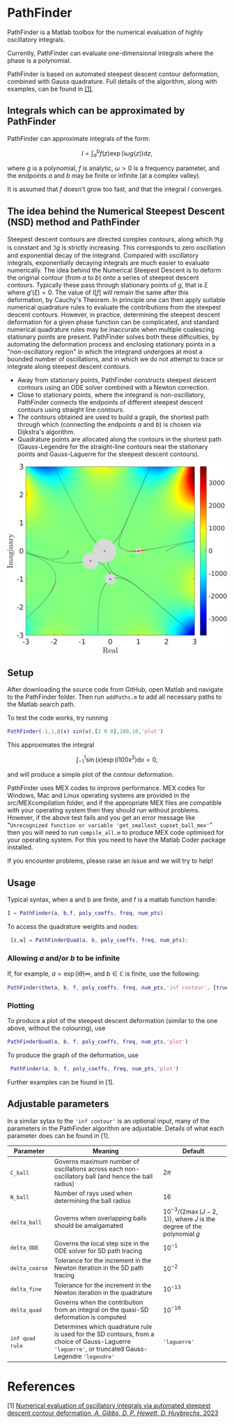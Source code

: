 # PathFinder

PathFinder is a Matlab toolbox for the numerical evaluation of highly oscillatory integrals.

Currently, PathFinder can evaluate one-dimensional integrals where the phase is a polynomial.

PathFinder is based on automated steepest descent contour deformation, combined with Gauss quadrature. Full details of the algorithm, along with examples, can be found in [[1]](#references).

## Integrals which can be approximated by PathFinder

PathFinder can approximate integrals of the form:

$$
I = \int_{a}^b f(z)\exp(\mathrm{i}\omega g(z)) \mathrm{d}z,
$$

where $g$ is a polynomial, $f$ is analytic, $\omega>0$ is a frequency parameter, and the endpoints $a$ and $b$ may be finite or infinite (at a complex valley).

It is assumed that $f$ doesn't grow too fast, and that the integral $I$ converges.

## The idea behind the Numerical Steepest Descent (NSD) method and PathFinder

Steepest descent contours are directed complex contours, along which $\Re g$ is constant and $\Im g$ is strictly increasing. This corresponds to zero oscillation and exponential decay of the integrand. Compared with oscillatory integrals, exponentially decaying integrals are much easier to evaluate numerically. The idea behind the Numerical Steepest Descent is to deform the original contour (from $a$ to $b$) onto a series of steepest descent contours. Typically these pass through stationary points of $g$, that is $\xi$ where $g'(\xi)=0$. The value of $I[f]$ will remain the same after this deformation, by Cauchy's Theorem. In principle one can then apply suitable numerical quadrature rules to evaluate the contributions from the steepest descent contours. However, in practice, determining the steepest descent deformation for a given phase function can be complicated, and standard numerical quadrature rules may be inaccurate when multiple coalescing stationary points are present. PathFinder solves both these difficulties, by automating the deformation process and enclosing stationary points in a "non-oscillatory region" in which the integrand undergoes at most a bounded number of oscillations, and in which we do not attempt to trace or integrate along steepest descent contours. 

* Away from stationary points, PathFinder constructs steepest descent contours using an ODE solver combined with a Newton correction.
* Close to stationary points, where the integrand is non-oscillatory, PathFinder connects the endpoints of different steepest descent contours using straight line contours.
* The contours obtained are used to build a graph, the shortest path through which (connecting the endpoints $a$ and $b$) is chosen via Dijkstra's algorithm.
* Quadrature points are allocated along the contours in the shortest path (Gauss-Legendre for the straight-line contours near the stationary points and Gauss-Laguerre for the steepest descent contours). 

![Example](intro_eg_CROP.png)

## Setup

After downloading the source code from GitHub, open Matlab and navigate to the PathFinder folder. Then run ```addPaths.m``` to add all necessary paths to the Matlab search path.

To test the code works, try running
```matlab
PathFinder(-1,1,@(x) sin(x),[2 0 0],100,10,'plot')
```
This approximates the integral

$$
\int_{-1}^1\sin(x)\exp(\mathrm{i}100x^2)\mathrm{d}x=0,
$$

and will produce a simple plot of the contour deformation. 

PathFinder uses MEX codes to improve performance. MEX codes for Windows, Mac and Linux operating systems are provided in the src/MEXcompilation folder, and if the appropriate MEX files are compatible with your operating system then they should run without problems. However, if the above test fails and you get an error message like "```Unrecognized function or variable 'get_smallest_supset_ball_mex'```" then you will need to run ```compile_all.m``` to produce MEX code optimised for your operating system. For this you need to have the Matlab Coder package installed.

If you encounter problems, please raise an issue and we will try to help!

## Usage

Typical syntax, when a and b are finite, and f is a matlab function handle:
```matlab
I = PathFinder(a, b,f, poly_coeffs, freq, num_pts)
 ```
To access the quadrature weights and nodes:
```matlab
 [z,w] = PathFinderQuad(a, b, poly_coeffs, freq, num_pts);
 ```
 ### Allowing $a$ and/or $b$ to be infinite
 If, for example, $a=\exp(\mathrm{i}\theta)\infty$, and $b\in\mathbb{C}$ is finite, use the following:
 ```matlab
 PathFinder(theta, b, f, poly_coeffs, freq, num_pts,'inf contour', [true false])
 ```

 ### Plotting
 To produce a plot of the steepest descent deformation (similar to the one above, without the colouring), use
```matlab
PathFinderQuad(a, b, f, poly_coeffs, freq, num_pts,'plot')
 ```
 To produce the graph of the deformation, use
```matlab
 PathFinder(a, b, f, poly_coeffs, freq, num_pts,'plot')
 ```

 Further examples can be found in [1].
 ## Adjustable parameters

In a similar sytax to the ```'inf contour'``` is an optional input, many of the parameters in the PathFinder algorithm are adjustable. Details of what each parameter does can be found in [1].

|  Parameter |  Meaning |  Default | 
|---|---|---|
|  ```C_ball``` | Governs maximum number of oscillations across each non-oscillatory ball (and hence the ball radius)  |  $2\pi$ |
```N_ball```| Number of rays used when determining the ball radius |  16 |
|```delta_ball```|  Governs when overlapping balls should be amalgamated |  $10^{-3}/(2\max(J-2,1))$, where $J$ is the degree of the polynomial $g$ | 
```delta_ODE```|  Governs the local step size in the ODE solver for SD path tracing | $10^{-1}$ | 
```delta_coarse```|  Tolerance for the increment in the Newton iteration in the SD path tracing | $10^{-2}$   | 
```delta_fine```|  Tolerance for the increment in the Newton iteration in the quadrature | $10^{-13}$  | 
```delta_quad```|  Governs when the contribution from an integral on the quasi-SD deformation is computed | $10^{-16}$  | 
```inf quad rule```|  Determines which quadrature rule is used for the SD contours, from a choice of Gauss-Laguerre ```'laguerre'```, or truncated Gauss-Legendre ```'legendre'``` |  ```'laguerre'``` | 

# References
[1] [Numerical evaluation of oscillatory integrals via automated steepest descent contour deformation, _A. Gibbs, D. P. Hewett, D. Huybrechs_, 2023](https://arxiv.org/abs/2307.07261)

